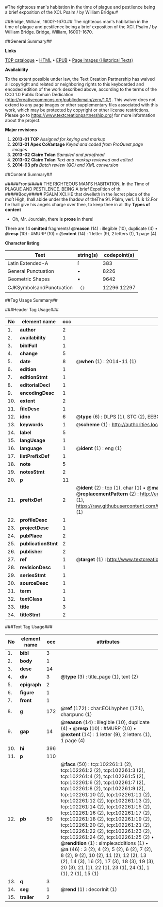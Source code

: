 #The righteous man's habitation in the time of plague and pestilence being a brief exposition of the XCI. Psalm / by William Bridge.#

##Bridge, William, 1600?-1670.##
The righteous man's habitation in the time of plague and pestilence being a brief exposition of the XCI. Psalm / by William Bridge.
Bridge, William, 1600?-1670.

##General Summary##

**Links**

[TCP catalogue](http://www.ota.ox.ac.uk/tcp/)  • 
[HTML](http://tei.it.ox.ac.uk/tcp/Texts-HTML/free/A29/A29370.html)  • 
[EPUB](http://tei.it.ox.ac.uk/tcp/Texts-EPUB/free/A29/A29370.epub) • 
[Page images (Historical Texts)](https://historicaltexts.jisc.ac.uk/eebo-14346200e)

**Availability**

To the extent possible under law, the Text Creation Partnership has waived all copyright and related or neighboring rights to this keyboarded and encoded edition of the work described above, according to the terms of the CC0 1.0 Public Domain Dedication (http://creativecommons.org/publicdomain/zero/1.0/). This waiver does not extend to any page images or other supplementary files associated with this work, which may be protected by copyright or other license restrictions. Please go to https://www.textcreationpartnership.org/ for more information about the project.

**Major revisions**

1. __2013-01__ __TCP__ *Assigned for keying and markup*
1. __2013-01__ __Apex CoVantage__ *Keyed and coded from ProQuest page images*
1. __2013-02__ __Claire Tolan__ *Sampled and proofread*
1. __2013-02__ __Claire Tolan__ *Text and markup reviewed and edited*
1. __2014-03__ __pfs__ *Batch review (QC) and XML conversion*

##Content Summary##

#####Front#####
THE RIGHTEOUS MAN'S HABITATION, In the Time of PLAGUE AND PESTILENCE. BEING A brief Expoſition of th
#####Body#####
PSALM XCI.HE that dwelleth in the ſecret place of the moſt High, ſhall abide under the ſhadow of theThe 91. Pſalm, verſ. 11. & 12.For he ſhall give his angels charge over thee, to keep thee in all thy
**Types of content**

  * Oh, Mr. Jourdain, there is **prose** in there!

There are 14 **omitted** fragments! 
 @__reason__ (14) : illegible (10), duplicate (4)  •  @__resp__ (10) : #MURP (10)  •  @__extent__ (14) : 1 letter (9), 2 letters (1), 1 page (4)

**Character listing**


|Text|string(s)|codepoint(s)|
|---|---|---|
|Latin Extended-A|ſ|383|
|General Punctuation|•|8226|
|Geometric Shapes|▪|9642|
|CJKSymbolsandPunctuation|〈〉|12296 12297|

##Tag Usage Summary##

###Header Tag Usage###

|No|element name|occ|attributes|
|---|---|---|---|
|1.|__author__|2||
|2.|__availability__|1||
|3.|__biblFull__|1||
|4.|__change__|5||
|5.|__date__|8| @__when__ (1) : 2014-11 (1)|
|6.|__edition__|1||
|7.|__editionStmt__|1||
|8.|__editorialDecl__|1||
|9.|__encodingDesc__|1||
|10.|__extent__|2||
|11.|__fileDesc__|1||
|12.|__idno__|6| @__type__ (6) : DLPS (1), STC (2), EEBO-CITATION (1), OCLC (1), VID (1)|
|13.|__keywords__|1| @__scheme__ (1) : http://authorities.loc.gov/ (1)|
|14.|__label__|5||
|15.|__langUsage__|1||
|16.|__language__|1| @__ident__ (1) : eng (1)|
|17.|__listPrefixDef__|1||
|18.|__note__|5||
|19.|__notesStmt__|2||
|20.|__p__|11||
|21.|__prefixDef__|2| @__ident__ (2) : tcp (1), char (1)  •  @__matchPattern__ (2) : ([0-9\-]+):([0-9IVX]+) (1), (.+) (1)  •  @__replacementPattern__ (2) : http://eebo.chadwyck.com/downloadtiff?vid=$1&page=$2 (1), https://raw.githubusercontent.com/textcreationpartnership/Texts/master/tcpchars.xml#$1 (1)|
|22.|__profileDesc__|1||
|23.|__projectDesc__|1||
|24.|__pubPlace__|2||
|25.|__publicationStmt__|2||
|26.|__publisher__|2||
|27.|__ref__|1| @__target__ (1) : http://www.textcreationpartnership.org/docs/. (1)|
|28.|__revisionDesc__|1||
|29.|__seriesStmt__|1||
|30.|__sourceDesc__|1||
|31.|__term__|1||
|32.|__textClass__|1||
|33.|__title__|3||
|34.|__titleStmt__|2||


###Text Tag Usage###

|No|element name|occ|attributes|
|---|---|---|---|
|1.|__bibl__|3||
|2.|__body__|1||
|3.|__desc__|14||
|4.|__div__|3| @__type__ (3) : title_page (1), text (2)|
|5.|__epigraph__|2||
|6.|__figure__|1||
|7.|__front__|1||
|8.|__g__|172| @__ref__ (172) : char:EOLhyphen (171), char:punc (1)|
|9.|__gap__|14| @__reason__ (14) : illegible (10), duplicate (4)  •  @__resp__ (10) : #MURP (10)  •  @__extent__ (14) : 1 letter (9), 2 letters (1), 1 page (4)|
|10.|__hi__|396||
|11.|__p__|110||
|12.|__pb__|50| @__facs__ (50) : tcp:102261:1 (2), tcp:102261:2 (2), tcp:102261:3 (2), tcp:102261:4 (2), tcp:102261:5 (2), tcp:102261:6 (2), tcp:102261:7 (2), tcp:102261:8 (2), tcp:102261:9 (2), tcp:102261:10 (2), tcp:102261:11 (2), tcp:102261:12 (2), tcp:102261:13 (2), tcp:102261:14 (2), tcp:102261:15 (2), tcp:102261:16 (2), tcp:102261:17 (2), tcp:102261:18 (2), tcp:102261:19 (2), tcp:102261:20 (2), tcp:102261:21 (2), tcp:102261:22 (2), tcp:102261:23 (2), tcp:102261:24 (2), tcp:102261:25 (2)  •  @__rendition__ (1) : simple:additions (1)  •  @__n__ (46) : 3 (2), 4 (2), 5 (2), 6 (2), 7 (2), 8 (2), 9 (2), 10 (2), 11 (2), 12 (2), 13 (2), 14 (3), 16 (2), 17 (3), 18 (3), 19 (3), 20 (3), 21 (1), 22 (1), 23 (1), 24 (1), 1 (1), 2 (1), 15 (1)|
|13.|__q__|3||
|14.|__seg__|1| @__rend__ (1) : decorInit (1)|
|15.|__trailer__|2||
